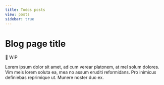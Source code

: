 ```yaml
---
title: Todos posts
view: posts 
sidebar: true
---
```

# Blog page title

🚧 WIP

Lorem ipsum dolor sit amet, ad cum verear platonem, at mel solum dolores. Vim meis lorem soluta ea, mea no assum eruditi reformidans. Pro inimicus definiebas reprimique ut. Munere noster duo ex.

<script>
export default {
  mounted () {
    const current = document.querySelectorAll('.sidebar-links .sidebar-heading.open span')
    if( current.length == 0 || new Date().getFullYear() != current[0].innerText ){
        document.querySelectorAll('.sidebar-links li:nth-child(2) span')[0].click()
    }
  }
}
</script>